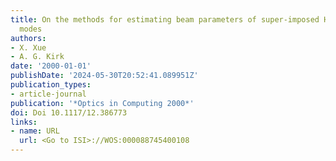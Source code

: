 ```yaml
---
title: On the methods for estimating beam parameters of super-imposed Hermite-Gaussian
  modes
authors:
- X. Xue
- A. G. Kirk
date: '2000-01-01'
publishDate: '2024-05-30T20:52:41.089951Z'
publication_types:
- article-journal
publication: '*Optics in Computing 2000*'
doi: Doi 10.1117/12.386773
links:
- name: URL
  url: <Go to ISI>://WOS:000088745400108
---
```

